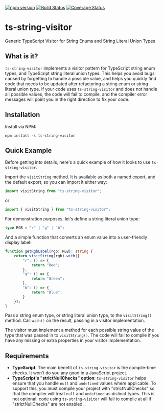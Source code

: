 [![npm version](https://img.shields.io/npm/v/ts-string-visitor.svg)](https://www.npmjs.com/package/ts-string-visitor)
[![Build Status](https://travis-ci.org/UselessPickles/ts-string-visitor.svg?branch=master)](https://travis-ci.org/UselessPickles/ts-string-visitor)
[![Coverage Status](https://coveralls.io/repos/github/UselessPickles/ts-string-visitor/badge.svg?branch=master)](https://coveralls.io/github/UselessPickles/ts-string-visitor?branch=master)

# ts-string-visitor
Generic TypeScript Visitor for String Enums and String Literal Union Types

## What is it?
`ts-string-visitor` implements a visitor pattern for TypeScript string enum types, and TypeScript string literal union types. This helps you avoid bugs caused by forgetting to handle a possible value, and helps you quickly find code that needs to be updated after refactoring a string enum or string literal union type. If your code uses `ts-string-visitor` and does not handle all possible values, the code will fail to compile, and the compiler error messages will point you in the right direction to fix your code.

## Installation
Install via NPM:
```
npm install -s ts-string-visitor
```

## Quick Example
Before getting into details, here's a quick example of how it looks to use `ts-string-visitor`.

Import the `visitString` method. It is available as both a named export, and the default export, so you can import it either way:
```ts
import visitString from "ts-string-visitor";
```
or
```ts
import { visitString } from "ts-string-visitor";
```

For demonstration purposes, let's define a string literal union type:
```ts
type RGB = "r" | "g" | "b";
```

And a simple function that converts an enum value into a user-friendly display label:
```ts
function getRgbLabel(rgb: RGB): string {
    return visitString(rgb).with({
        "r": () => {
            return "Red";
        },
        "g": () => {
            return "Green";
        },
        "b": () => {
            return "Blue";
        }
    });
}
```

Pass a string enum type, or string literal union type, to the `visitString()` method. Call `with()` on the result, passing in a visitor implementation.

The visitor must implement a method for each possible string value of the type that was passed in to `visitString()`. The code will fail to compile if you have any missing or extra properties in your visitor implementation.

## Requirements
* **TypeScript**: The main benefit of `ts-string-visitor` is the compile-time checks. It won't do you any good in a JavaScript project.
* **TypeScript's "strictNullChecks" option**: `ts-string-visitor` helps ensure that you handle `null` and `undefined` values where applicable. To support this, you must compile your project with "strictNullChecks" so that the compiler will treat `null` and `undefined` as distinct types. This is not optional: code using `ts-string-visitor` will fail to compile at all if "strictNullChecks" are not enabled.

